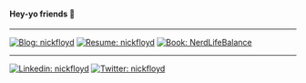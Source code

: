 #### Hey-yo friends 👋
---

[![Blog: nickfloyd](https://img.shields.io/badge/blog-archcoder-blue?style=plastic)](https://archcoder.com)
[![Resume: nickfloyd](https://img.shields.io/badge/Resume-Nick%20Floyd-blue?style=plastic)](https://represent.io/nickfloyd)
[![Book: NerdLifeBalance](https://img.shields.io/badge/book-Nerd%20Life%20Balance-red?style=plastic)](https://leanpub.com/nerdlifebalance)

---

[![Linkedin: nickfloyd](https://img.shields.io/badge/-nickfloyd-blue?style=plastic&logo=Linkedin)](https://www.linkedin.com/in/nickfloyd/)
[![Twitter: nickfloyd](https://img.shields.io/twitter/follow/nickfloyd?color=blue&label=twitter&logo=twitter&style=plastic)](https://twitter.com/nickfloyd)


<!--
**nickfloyd/nickfloyd** is a ✨ _special_ ✨ repository because its `README.md` (this file) appears on your GitHub profile.
![github stats](https://github-readme-stats.vercel.app/api?username=nickfloyd&hide=["issues"]&show_icons=true)
Here are some ideas to get you started:
- 📫 How to reach me:
- 🔭 I’m currently working on ...
- 🌱 I’m currently learning ...
- 👯 I’m looking to collaborate on ...
- 🤔 I’m looking for help with ...
- 💬 Ask me about ...
- 📫 How to reach me: ...
- 😄 Pronouns: ...
- ⚡ Fun fact: ...
-->
